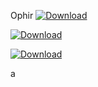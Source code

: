 



Ophir
[ ![Download](https://api.bintray.com/packages/ophirh/repo1/apackage/images/download.svg) ](https://bintray.com/ophirh/repo1/apackage/_latestVersion)

[ ![Download](https://api.bintray.com/packages/ophirh/repo1/apackage/images/download.png) ](https://bintray.com/ophirh/repo1/apackage/_latestVersion)

[ ![Download](https://api.bintray.com/packages/ophirh/repo1/apackage/images/download.svg) ](https://bintray.com/ophirh/repo1/apackage/_latestVersion)


a
